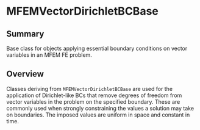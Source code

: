 # MFEMVectorDirichletBCBase

## Summary

Base class for objects applying essential boundary conditions on vector variables in an MFEM FE problem.

## Overview

Classes deriving from `MFEMVectorDirichletBCBase` are used for the application of Dirichlet-like BCs that
remove degrees of freedom from vector variables in the problem on the specified boundary. These are commonly used when
strongly constraining the values a solution may take on boundaries. The imposed values are uniform in space and constant
in time.

